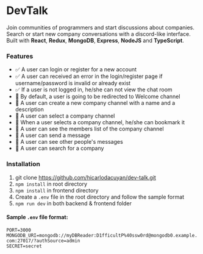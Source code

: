 # DevTalk

Join communities of programmers and start discussions about companies. Search or start new company conversations with a discord-like interface. Built with **React**, **Redux**, **MongoDB**, **Express**, **NodeJS** and **TypeScript**.

### Features

- :white_check_mark: A user can login or register for a new account
- :white_check_mark: A user can received an error in the login/register page if username/password is invalid or already exist
- :white_check_mark: If a user is not logged in, he/she can not view the chat room
- :black_square_button: By default, a user is going to be redirected to Welcome channel
- :black_square_button: A user can create a new company channel with a name and a description
- :black_square_button: A user can select a company channel
- :black_square_button: When a user selects a company channel, he/she can bookmark it
- :black_square_button: A user can see the members list of the company channel
- :black_square_button: A user can send a message
- :black_square_button: A user can see other people's messages
- :black_square_button: A user can search for a company

### Installation

1. git clone https://github.com/hicarlodacuyan/dev-talk.git
2. `npm install` in root directory
3. `npm install` in frontend directory
4. Create a `.env` file in the root directory and follow the sample format
5. `npm run dev` in both backend & frontend folder

#### Sample `.env` file format:

`PORT=3000`
<br>
`MONGODB_URI=mongodb://myDBReader:D1fficultP%40ssw0rd@mongodb0.example.com:27017/?authSource=admin`
<br>
`SECRET=secret`
